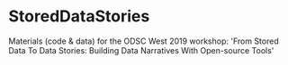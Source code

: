 # StoredDataStories
Materials (code &amp; data) for the ODSC West 2019 workshop: 'From Stored Data To Data Stories: Building Data Narratives With Open-source Tools'
